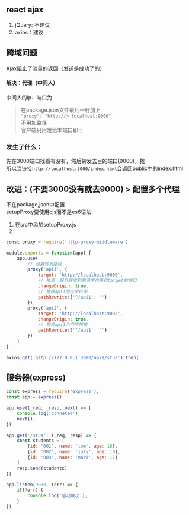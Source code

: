 ## react ajax
1. jQuery: 不建议
2. axios：建议

## 跨域问题
Ajax阻止了流量的返回（发送是成功了的）  

#### 解决：代理（中间人）  
中间人的ip、端口为

> 在package.json文件最后一行加上  
> ```"proxy": "http://> localhost:9000"```  
> 不用加路径  
> 客户端只用发给本端口即可  

### 发生了什么：
先在3000端口找看有没有，然后转发去目的端口(9000)，找  
所以当链接```http://localhost:3000/index.html```会返回public中的index.html  

## 改进：(不要3000没有就去9000) > 配置多个代理
不在package,json中配置  
setupProxy要使用cjs而不是es6语法  
1. 在src中添加setupProxy.js
2. 
```js
const proxy = require('http-proxy-middleware')

module.exports = function(app) {
    app.use(
        // 设置转发路径
        proxy('api1', {
            target: 'http://localhost:9000',
            // 换源，服务器收到的请求也来自target的端口
            changeOrigin: true,
            // 替换api1为空字符串
            pathRewrite:{'^/api1': ''}
        }),
        proxy('api2', {
            target: 'http://localhost:9002',
            changeOrigin: true,
            // 替换api1为空字符串
            pathRewrite:{'^/api1': ''}
        })
    )
}
```

```jsx
axios.get('http://127.0.0.1:3000/api1/stus').then(
```


## 服务器(express)
```js
const express = require('express');
const app = express()

app.use((_req, _resp, next) => {
    console.log('conneted');
    next();
})

app.get('/stus', (_req, resp) => {
    const students = [
        {id: '001', name: 'tom', age: 18},
        {id: '002', name: 'july', age: 19},
        {id: '003', name: 'mark', age: 17}
    ]
    resp.send(students)
})

app.listen(9000, (err) => {
    if(!err) {
        console.log('启动成功');
    }
})
```


